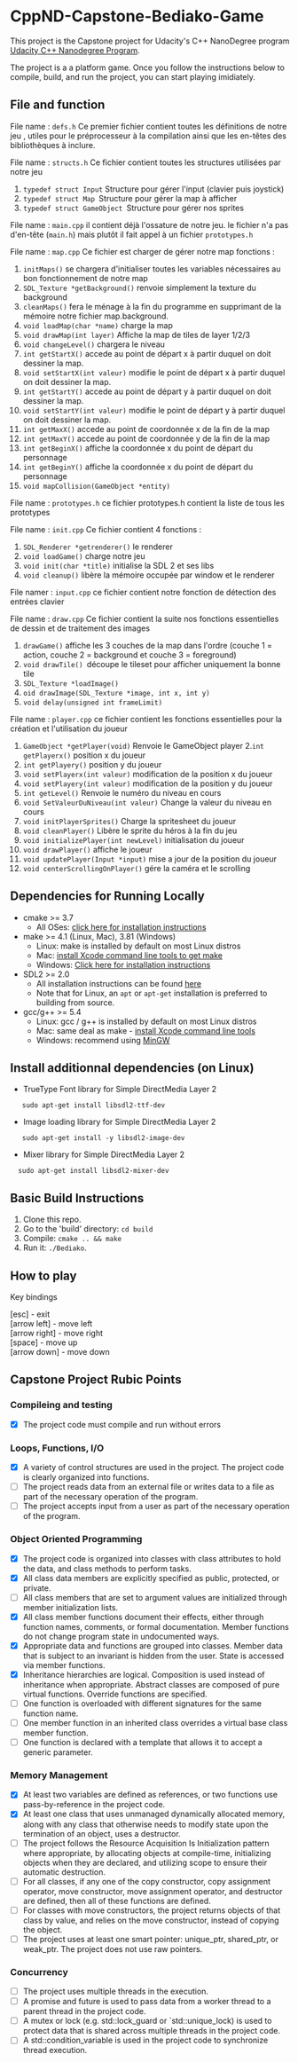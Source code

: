 # CppND-Capstone-Bediako-Game
This project is the Capstone project for Udacity's C++ NanoDegree program [Udacity C++ Nanodegree Program](https://www.udacity.com/course/c-plus-plus-nanodegree--nd213).

The project is a a platform game. Once you follow the instructions below to compile, build, and run the project, you can start playing imidiately. 

## File and function

 File name : ```defs.h```
 Ce premier fichier contient toutes les définitions de notre jeu , utiles pour le préprocesseur à la compilation ainsi que les en-têtes des bibliothèques à inclure.
 
 File name : ```structs.h```
 Ce fichier contient toutes les structures utilisées par notre jeu
 1. ```typedef struct Input``` Structure pour gérer l'input (clavier puis joystick)
 2. ```typedef struct Map ```Structure pour gérer la map à afficher
 3. ```typedef struct GameObject ```Structure pour gérer nos sprites
 
 File name : ```main.cpp```
 il contient déjà l'ossature de notre jeu.
 le fichier n'a pas d'en-tête (```main.h```) mais plutôt il fait appel à un fichier ```prototypes.h```
 
 File name : ```map.cpp```
 Ce fichier est charger de gérer notre map
 fonctions : 
 1. ```initMaps()``` se chargera d'initialiser toutes les variables nécessaires au bon fonctionnement de notre map
 2. ```SDL_Texture *getBackground()``` renvoie simplement la texture du background
 3. ```cleanMaps()``` fera le ménage à la fin du programme en supprimant de la mémoire notre fichier map.background.
 4. ```void loadMap(char *name)``` charge la map
 5. ```void drawMap(int layer)```  Affiche la map de tiles de layer 1/2/3
 6. ```void changeLevel()``` chargera le niveau
 7. ```int getStartX()``` accede au point de départ x à partir duquel on doit dessiner la map.
 8. ```void setStartX(int valeur)``` modifie le  point de départ x à partir duquel on doit dessiner la map.
 9. ```int getStartY()``` accede au point de départ y à partir duquel on doit dessiner la map.
 10. ```void setStartY(int valeur)``` modifie le  point de départ y à partir duquel on doit dessiner la map.
 11. ```int getMaxX()``` accede au point de coordonnée x  de la fin de la map
 12. ```int getMaxY()``` accede au point de coordonnée y  de la fin de la map
 13. ```int getBeginX()``` affiche la coordonnée x du point de départ du personnage
 14. ```int getBeginY()``` affiche la coordonnée x du point de départ du personnage
 15. ```void mapCollision(GameObject *entity)```
 
 
 File name : ```prototypes.h```
 ce fichier prototypes.h contient la liste de tous les prototypes
 
 File name : ```init.cpp```
  Ce fichier contient 4 fonctions :
  1. ```SDL_Renderer *getrenderer()``` le renderer
  2. ```void loadGame()```  charge notre jeu
  2. ```void init(char *title)``` initialise la SDL 2 et ses libs
  3. ```void cleanup()``` libère la mémoire occupée par window et le renderer
  
  File namer : ```input.cpp```
  ce fichier contient notre fonction de détection des entrées clavier
  
  File name : ```draw.cpp```
  Ce fichier contient la suite nos fonctions essentielles de dessin et de traitement des images 
  1. ```drawGame()``` affiche les 3 couches de la map dans l'ordre (couche 1 = action, couche 2 = background et couche 3 = foreground)
  2. ```void drawTile() ```découpe le tileset pour afficher uniquement la bonne tile
  3. ```SDL_Texture *loadImage()```
  4. ```oid drawImage(SDL_Texture *image, int x, int y)```
  5. ```void delay(unsigned int frameLimit)```
  
  File name : ```player.cpp```
  ce fichier contient les fonctions essentielles pour la création et l'utilisation du joueur 
  1. ```GameObject *getPlayer(void)``` Renvoie le GameObject player
  2.```int getPlayerx()``` position x du joueur
  3. ```int getPlayery()``` position y du joueur
  4. ```void setPlayerx(int valeur)``` modification de la position x du joueur
  5. ```void setPlayery(int valeur)``` modification de la position y du joueur 
  6. ```int getLevel()``` Renvoie le numéro du niveau en cours
  7. ```void SetValeurDuNiveau(int valeur)``` Change la valeur du niveau en cours
  8. ```void initPlayerSprites()``` Charge la spritesheet du joueur
  9. ```void cleanPlayer()``` Libère le sprite du héros à la fin du jeu
  10. ```void initializePlayer(int newLevel)``` initialisation du joueur
  11. ```void drawPlayer()``` affiche le joueur 
  12. ```void updatePlayer(Input *input)``` mise a jour de la position du joueur 
  13. ```void centerScrollingOnPlayer()``` gére la caméra et le scrolling
 
 
## Dependencies for Running Locally
* cmake >= 3.7
  * All OSes: [click here for installation instructions](https://cmake.org/install/)
* make >= 4.1 (Linux, Mac), 3.81 (Windows)
  * Linux: make is installed by default on most Linux distros
  * Mac: [install Xcode command line tools to get make](https://developer.apple.com/xcode/features/)
  * Windows: [Click here for installation instructions](http://gnuwin32.sourceforge.net/packages/make.htm)
* SDL2 >= 2.0
  * All installation instructions can be found [here](https://wiki.libsdl.org/Installation)
  * Note that for Linux, an `apt` or `apt-get` installation is preferred to building from source.
* gcc/g++ >= 5.4
  * Linux: gcc / g++ is installed by default on most Linux distros
  * Mac: same deal as make - [install Xcode command line tools](https://developer.apple.com/xcode/features/)
  * Windows: recommend using [MinGW](http://www.mingw.org/)


## Install additionnal dependencies (on Linux)

* TrueType Font library for Simple DirectMedia Layer 2
```
   sudo apt-get install libsdl2-ttf-dev
```
* Image loading library for Simple DirectMedia Layer 2
```
   sudo apt-get install -y libsdl2-image-dev
```
* Mixer library for Simple DirectMedia Layer 2
```  
  sudo apt-get install libsdl2-mixer-dev
 ```   

    

## Basic Build Instructions

1. Clone this repo.
2. Go to the 'build' directory: `cd build`
3. Compile: `cmake .. && make`
4. Run it: `./Bediako`.

## How to play

Key bindings<br>

[esc] - exit<br>
[arrow left] - move left<br>
[arrow right] - move right<br>
[space] - move up<br>
[arrow down] - move down <br>




## Capstone Project Rubic Points
### Compileing and testing
- [X] The project code must compile and run without errors

### Loops, Functions, I/O
- [X] A variety of control structures are used in the project. The project code is clearly organized into functions.
- [ ] The project reads data from an external file or writes data to a file as part of the necessary operation of the program.
- [ ] The project accepts input from a user as part of the necessary operation of the program.

### Object Oriented Programming
- [X] The project code is organized into classes with class attributes to hold the data, and class methods to perform tasks.
- [X] All class data members are explicitly specified as public, protected, or private.
- [ ] All class members that are set to argument values are initialized through member initialization lists.
- [X] All class member functions document their effects, either through function names, comments, or formal documentation. Member functions do not change program state in undocumented ways.
- [X] Appropriate data and functions are grouped into classes. Member data that is subject to an invariant is hidden from the user. State is accessed via member functions.
- [X] Inheritance hierarchies are logical. Composition is used instead of inheritance when appropriate. Abstract classes are composed of pure virtual functions. Override functions are specified.
- [ ] One function is overloaded with different signatures for the same function name.
- [ ] One member function in an inherited class overrides a virtual base class member function.
- [ ] One function is declared with a template that allows it to accept a generic parameter.

### Memory Management
- [X] At least two variables are defined as references, or two functions use pass-by-reference in the project code.
- [X] At least one class that uses unmanaged dynamically allocated memory, along with any class that otherwise needs to modify state upon the termination of an object, uses a destructor.
- [ ] The project follows the Resource Acquisition Is Initialization pattern where appropriate, by allocating objects at compile-time, initializing objects when they are declared, and utilizing scope to ensure their automatic destruction.
- [ ] For all classes, if any one of the copy constructor, copy assignment operator, move constructor, move assignment operator, and destructor are defined, then all of these functions are defined.
- [ ] For classes with move constructors, the project returns objects of that class by value, and relies on the move constructor, instead of copying the object.
- [ ] The project uses at least one smart pointer: unique_ptr, shared_ptr, or weak_ptr. The project does not use raw pointers.

### Concurrency
- [ ] The project uses multiple threads in the execution.
- [ ] A promise and future is used to pass data from a worker thread to a parent thread in the project code.
- [ ] A mutex or lock (e.g. std::lock_guard or `std::unique_lock) is used to protect data that is shared across multiple threads in the project code.
- [ ] A std::condition_variable is used in the project code to synchronize thread execution.
